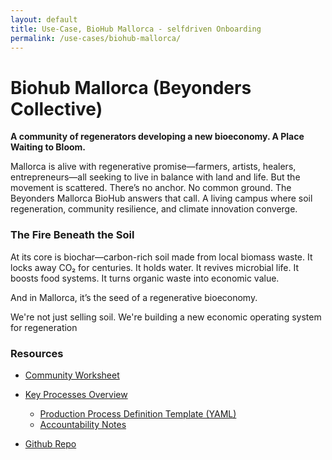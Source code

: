 ```yaml
---
layout: default
title: Use-Case, BioHub Mallorca - selfdriven Onboarding
permalink: /use-cases/biohub-mallorca/
---
```


# Biohub Mallorca (Beyonders Collective)

**A community of regenerators developing a new bioeconomy. A Place Waiting to Bloom.**

Mallorca is alive with regenerative promise—farmers, artists, healers, entrepreneurs—all seeking to live in balance with land and life. But the movement is scattered. There’s no anchor. No common ground.
The Beyonders Mallorca BioHub answers that call. A living campus where soil regeneration, community resilience, and climate
innovation converge.

### The Fire Beneath the Soil
At its core is biochar—carbon-rich soil made from local biomass waste. It locks away CO₂ for centuries. It holds water. It revives microbial life. It boosts food systems. It turns organic waste into economic value.

And in Mallorca, it’s the seed of a regenerative bioeconomy.

We're not just selling soil. We're building a new economic
operating system for regeneration

### Resources 

- [Community Worksheet](https://github.com/selfdriven-foundation/onboarding/blob/main/use-cases/beyonders-collective-biohub-mallorca/biohub-mallorca-selfdriven-onboarding-community-worksheet-1.pdf)

- [Key Processes Overview](https://github.com/selfdriven-foundation/onboarding/tree/main/use-cases/beyonders-collective-biohub-mallorca/use-cases-biohub-mallorca-design-processes.md)
    - [Production Process Definition Template (YAML)](https://github.com/selfdriven-foundation/onboarding/blob/main/use-cases/beyonders-collective-biohub-mallorca/use-cases-biohub-mallorca-process-production.yaml)
    - [Accountability Notes](https://github.com/selfdriven-foundation/onboarding/blob/main/use-cases/beyonders-collective-biohub-mallorca/use-cases-biohub-mallorca-process-production-accountabilty.md)

- [Github Repo](https://github.com/selfdriven-foundation/onboarding/tree/main/use-cases/beyonders-collective-biohub-mallorca)

